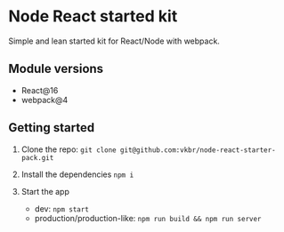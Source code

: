 # Node React started kit

Simple and lean started kit for React/Node with webpack.

## Module versions
* React@16
* webpack@4

## Getting started

1. Clone the repo:
`git clone git@github.com:vkbr/node-react-starter-pack.git`

2. Install the dependencies
`npm i`

3. Start the app
	- dev: `npm start`
	- production/production-like: `npm run build && npm run server`